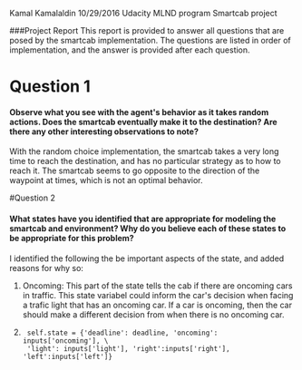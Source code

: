 Kamal Kamalaldin
10/29/2016
Udacity MLND program
Smartcab project

###Project Report
This report is provided to answer all questions that are posed by the smartcab implementation. The questions are listed in order of implementation, and the answer is provided after each question.

# Question 1
#### Observe what you see with the agent's behavior as it takes random actions. Does the smartcab eventually make it to the destination? Are there any other interesting observations to note?
With the random choice implementation, the smartcab takes a very long time to reach the destination, and has no particular strategy as to how to reach it. The smartcab seems to go opposite to the direction of the waypoint at times, which is not an optimal behavior.

#Question 2
#### What states have you identified that are appropriate for modeling the smartcab and environment? Why do you believe each of these states to be appropriate for this problem?
I identified the following the be important aspects of the state, and added reasons for why so:
1. Oncoming: This part of the state tells the cab if there are oncoming cars in traffic. This state variabel could inform the car's decision when facing a trafic light that has an oncoming car. If a car is oncoming, then the car should make a different decision from when there is no oncoming car.

2. 
        self.state = {'deadline': deadline, 'oncoming': inputs['oncoming'], \
        'light': inputs['light'], 'right':inputs['right'], 'left':inputs['left']}